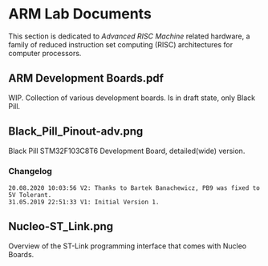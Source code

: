 # ARM Lab Documents #

This section is dedicated to *Advanced RISC Machine* related hardware, a family of reduced instruction set computing (RISC) architectures for computer processors.

## ARM Development Boards.pdf ##
WIP. 
Collection of various development boards. Is in draft state, only Black Pill. 

## Black_Pill_Pinout-adv.png ##
Black Pill STM32F103C8T6 Development Board, detailed(wide) version.

### Changelog ###
    20.08.2020 10:03:56 V2: Thanks to Bartek Banachewicz, PB9 was fixed to 5V Tolerant. 
    31.05.2019 22:51:33 V1: Initial Version 1.

## Nucleo-ST_Link.png ##
Overview of the ST-Link programming interface that comes with Nucleo Boards. 
